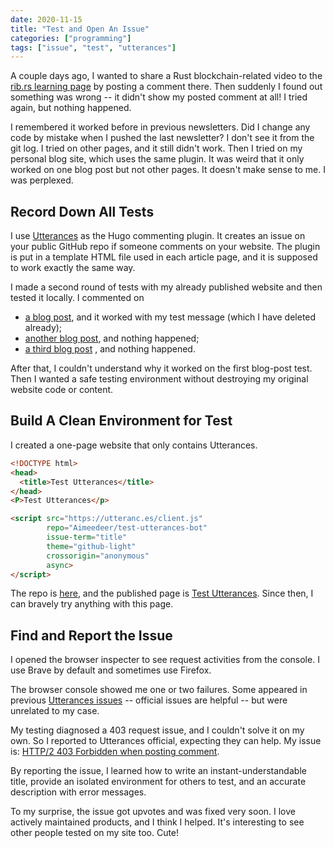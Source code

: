 ```yaml
---
date: 2020-11-15
title: "Test and Open An Issue"
categories: ["programming"]
tags: ["issue", "test", "utterances"]
---
```


A couple days ago, I wanted to share a Rust blockchain-related video 
to the [rib.rs learning page](https://rustinblockchain.org/learning)
by posting a comment there.
Then suddenly I found out something was wrong --
it didn't show my posted comment at all!
I tried again, but nothing happened.

I remembered it worked before in previous newsletters.
Did I change any code by mistake when I pushed the last newsletter?
I don't see it from the git log.
I tried on other pages, and it still didn't work.
Then I tried on my personal blog site, which uses the same plugin.
It was weird that it only worked on one blog post but
not other pages.
It doesn't make sense to me. I was perplexed.


## Record Down All Tests

I use [Utterances](https://github.com/utterance/utterances)
as the Hugo commenting plugin.
It creates an issue on your public GitHub repo
if someone comments on your website.
The plugin is put in a template HTML file
used in each article page, and it is
supposed to work exactly the same way.

I made a second round of tests with my already published website
and then tested it locally. I commented on
- [a blog post](https://impl.dev/posts/write-readable-rust-code/), and it worked with my test message
  (which I have deleted already);
- [another blog post](https://impl.dev/posts/2020-05-10-notes-on-rules-of-thumb/), and nothing happened;
- [a third blog post](https://impl.dev/reports/2020-09-27/) , and
  nothing happened.

After that, I couldn't understand why it worked on the first
blog-post test.
Then I wanted a safe testing environment without
destroying my original website code or content.

## Build A Clean Environment for Test

I created a one-page website that only contains Utterances.

```html
<!DOCTYPE html>
<head>
  <title>Test Utterances</title>
</head>
<P>Test Utterances</p>

<script src="https://utteranc.es/client.js"
        repo="Aimeedeer/test-utterances-bot"
        issue-term="title"
        theme="github-light"
        crossorigin="anonymous"
        async>
</script>
```

The repo is [here](https://github.com/Aimeedeer/test-utterances-bot),
and the published page is
[Test Utterances](https://aimeedeer.github.io/test-utterances-bot/).
Since then, I can bravely try anything with this page.


## Find and Report the Issue

I opened the browser inspecter to see request activities
from the console.
I use Brave by default and sometimes use Firefox.	

The browser console showed me one or two failures.
Some appeared in previous
[Utterances issues](https://github.com/utterance/utterances/issues)
-- official issues are helpful
-- but were unrelated to my case.

My testing diagnosed a 403 request issue,
and I couldn't solve it on my own.
So I reported to Utterances official, expecting they can help.
My issue is:
[HTTP/2 403 Forbidden when posting comment](https://github.com/utterance/utterances/issues/418).

By reporting the issue,
I learned how to write an instant-understandable title,
provide an isolated environment for others to test,
and an accurate description with error messages.

To my surprise, the issue got upvotes and was fixed very soon.
I love actively maintained products, and I think I helped.
It's interesting to see other people tested on my site too. Cute!
